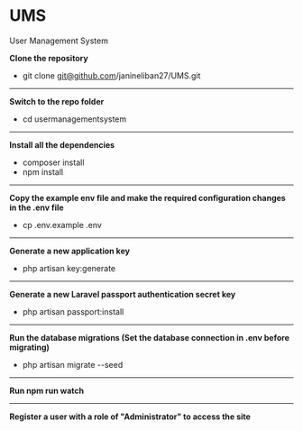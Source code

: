 # UMS
User Management System

<b>Clone the repository</b><br>
  * git clone git@github.com/janineliban27/UMS.git
<hr>

<b>Switch to the repo folder</b><br>
  * cd usermanagementsystem
<hr>

<b>Install all the dependencies</b><br>
  * composer install
  * npm install
<hr>

<b>Copy the example env file and make the required configuration changes in the .env file</b><br>
  * cp .env.example .env
<hr>

<b>Generate a new application key</b><br>
  * php artisan key:generate
<hr>

<b>Generate a new Laravel passport authentication secret key</b><br>
  * php artisan passport:install
<hr>

<b>Run the database migrations (Set the database connection in .env before migrating)</b><br>
  * php artisan migrate --seed
<hr>

<b>Run npm run watch</b><br>
<hr>

<b>Register a user with a role of "Administrator" to access the site</b>
  
